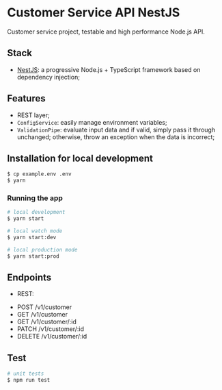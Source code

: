 # Customer Service API NestJS

Customer service project, testable and high performance Node.js API. 
 
## Stack

- [NestJS](https://github.com/nestjs/nest): a progressive Node.js + TypeScript framework based on dependency injection;

## Features
- REST layer; 
- `ConfigService`: easily manage environment variables;
- `ValidationPipe`: evaluate input data and if valid, simply pass it through unchanged; otherwise, throw an exception when the data is incorrect;


## Installation for local development
```bash
$ cp example.env .env
$ yarn
```
### Running the app

```bash
# local development
$ yarn start

# local watch mode
$ yarn start:dev

# local production mode
$ yarn start:prod
```

## Endpoints
* REST: 

- POST /v1/customer
- GET /v1/customer
- GET /v1/customer/:id
- PATCH /v1/customer/:id
- DELETE /v1/customer/:id


## Test

```bash
# unit tests
$ npm run test

``` 
